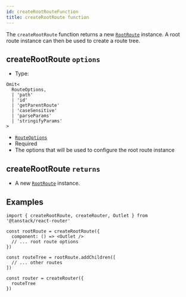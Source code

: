 ```yaml
---
id: createRootRouteFunction
title: createRootRoute function
---
```


The `createRootRoute` function returns a new [`RootRoute`](./api/router/RootRouteClass) instance. A root route instance can then be used to create a route tree.

## createRootRoute `options`

- Type:
```tsx
Omit<
  RouteOptions,
  | 'path'
  | 'id'
  | 'getParentRoute'
  | 'caseSensitive'
  | 'parseParams'
  | 'stringifyParams'
>
```

- [`RouteOptions`](./api/router/RouteOptionsType)
- Required
- The options that will be used to configure the root route instance

## createRootRoute `returns`

- A new [`RootRoute`](./api/router/RootRouteClass) instance.

## Examples

```tsx
import { createRootRoute, createRouter, Outlet } from '@tanstack/react-router'

const rootRoute = createRootRoute({
  component: () => <Outlet />
  // ... root route options
})

const routeTree = rootRoute.addChildren([
  // ... other routes
])

const router = createRouter({
  routeTree
})
```